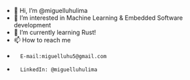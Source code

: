 - 👋 Hi, I’m @miguelluhulima
- 👀 I’m interested in Machine Learning & Embedded Software development
- 🌱 I’m currently learning Rust!
- 📫 How to reach me 
-       E-mail:miguelluhu5@gmail.com
-       LinkedIn: @miguelluhulima

<!---
miguelluhulima/miguelluhulima is a ✨ special ✨ repository because its `README.md` (this file) appears on your GitHub profile.
You can click the Preview link to take a look at your changes.
--->
